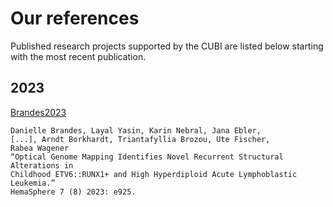 # Our references

Published research projects supported by the CUBI are listed below starting with the most recent publication.

## 2023

[Brandes2023](2023/Brandes2023.hemasphere.bib)
```
Danielle Brandes, Layal Yasin, Karin Nebral, Jana Ebler,
[...], Arndt Borkhardt, Triantafyllia Brozou, Ute Fischer,
Rabea Wagener
“Optical Genome Mapping Identifies Novel Recurrent Structural Alterations in
Childhood ETV6::RUNX1+ and High Hyperdiploid Acute Lymphoblastic Leukemia.”
HemaSphere 7 (8) 2023: e925.
```
